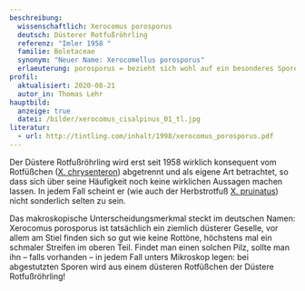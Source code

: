 ```yaml
---
beschreibung:
  wissenschaftlich: Xerocomus porosporus
  deutsch: Düsterer Rotfußröhrling
  referenz: "Imler 1958 "
  familie: Boletaceae
  synonym: "Neuer Name: Xerocomellus porosporus"
  erlaeuterung: porosporus = bezieht sich wohl auf ein besonderes Sporenornament
profil:
  aktualisiert: 2020-08-21
  autor_in: Thomas Lehr
hauptbild:
  anzeige: true
  datei: /bilder/xerocomus_cisalpinus_01_tl.jpg
literatur:
  - url: http://tintling.com/inhalt/1998/xerocomus_porosporus.pdf
---
```

Der Düstere Rotfußröhrling wird erst seit 1958 wirklich konsequent vom Rotfüßchen ([X. chrysenteron](/pilze/xerocomus-chrysenteron-gemeiner-rotfußröhrling)) abgetrennt und als eigene Art betrachtet, so dass sich über seine Häufigkeit noch keine wirklichen Aussagen machen lassen. In jedem Fall scheint er (wie auch der Herbstrotfuß [X. pruinatus](/pilze/xerocomus-pruinatus-herbstrotfüßchen)) nicht sonderlich selten zu sein.

Das makroskopische Unterscheidungsmerkmal steckt im deutschen Namen: Xerocomus porosporus ist tatsächlich ein ziemlich düsterer Geselle, vor allem am Stiel finden sich so gut wie keine Rottöne, höchstens mal ein schmaler Streifen im oberen Teil. Findet man einen solchen Pilz, sollte man ihn – falls vorhanden – in jedem Fall unters Mikroskop legen: bei abgestutzten Sporen wird aus einem düsteren Rotfüßchen der Düstere Rotfußröhrling!